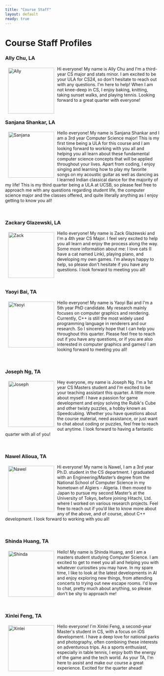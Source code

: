 ```yaml
---
title: "Course Staff"
layout: default
ready: true
---
```

# Course Staff Profiles<a name="staff"></a>

### Ally Chu, LA

<img src="../staff/CS24-W24-Ally-C.png" alt="Ally" width="150px" style="float: left; margin: 5px 10px 10px 10px;">

Hi everyone! My name is Ally Chu and I'm a third-year CS major and stats minor. I am excited to be your ULA for CS24, so don't hesitate to reach out with any questions. I'm here to help! When I am not knee-deep in CS, I enjoy baking, knitting, taking sunset walks, and playing tennis. Looking forward to a great quarter with everyone! 

<br>

### Sanjana Shankar, LA

<img src="../staff/CS24-W24-Sanjana-S.jpg" alt="Sanjana" width="150px" style="float: left; margin: 5px 10px 10px 10px;">

Hello everyone! My name is Sanjana Shankar and I am a 3rd year Computer Science major! This is my first time being a ULA for this course and I am looking forward to working with you all and helping you all learn about these fundamental computer science concepts that will be applied throughout your lives. Apart from coding, I enjoy singing and learning how to play my favorite songs on my acoustic guitar as well as dancing as I learned Indian classical dance for the majority of my life! This is my third quarter being a ULA at UCSB, so please feel free to approach me with any questions regarding student life, the computer science major and the classes offered, and quite literally anything as I enjoy getting to know you all! 

<br>

### Zackary Glazewski, LA

<img src="../staff/CS24-F23-Zackary-G.jpg" alt="Zack" width="150px" style="float: left; margin: 5px 10px 10px 10px;">

Hello everyone! My name is Zack Glazewski and I'm a 4th year CS Major. I feel very excited to help you all learn and enjoy the process along the way. Some more information about me: I love cats (I have a cat named Link), playing piano, and developing my own games. I'm always happy to help, so please don't hesitate if you have any questions. I look forward to meeting you all!

<br>

### Yaoyi Bai, TA

<img src="../staff/CS24-W24-Yaoyi-B.JPG" alt="Yaoyi" width="150px" style="float: left; margin: 5px 10px 10px 10px;">

Hello everyone! My name is Yaoyi Bai and I'm a 5th year PhD candidate. My research mainly focuses on computer graphics and rendering. Currently, C++ is still the most widely used programming language in renderers and our research. So I sincerely hope that I can help you throughout this quarter. Please feel free to reach out if you have any questions, or if you are also interested in computer graphics and games! I am looking forward to meeting you all!

<br>

### Joseph Ng, TA

<img src="../staff/CS24-W24-Joseph-Ng.jpg" alt="Joseph" width="150px" style="float: left; margin: 5px 10px 10px 10px;">

Hey everyone, my name is Joseph Ng. I'm a 1st year CS Masters student and I'm excited to be your teaching assistant this quarter. A little more about myself: I have a passion for game development and enjoy solving the Rubik's Cube and other twisty puzzles, a hobby known as Speedcubing. Whether you have questions about the course material, need assistance, or just want to chat about coding or puzzles, feel free to reach out anytime. I look forward to having a fantastic quarter with all of you!

<br>


### Nawel Alioua, TA

<img src="../staff/CS24-W24-Nawel-A.jpg" alt="Nawel" width="150px" style="float: left; margin: 5px 10px 10px 10px;">

Hi everyone! My name is Nawel, I am a 3rd year Ph.D. student in the CS department. I graduated with an Engineering/Master’s degree from the National School of Computer Science in my hometown of Algiers - Algeria. I then moved to Japan to pursue my second Master’s at the University of Tokyo, before joining Hitachi, Ltd. where I worked on various research projects. Feel free to reach out if you’d like to know more about any of the above, and of course, about C++ development. I look forward to working with you all!

<br>


### Shinda Huang, TA

<img src="../staff/CS24-W24-Shinda-H.JPG" alt="Shinda" width="150px" style="float: left; margin: 5px 10px 10px 10px;">

Hello! My name is Shinda Huang, and I am a masters student studying Computer Science. I am excited to get to meet you all and helping you with whatever curiosities you may have. In my spare time, I like to look at the latest developments in AI and enjoy exploring new things, from attending concerts to trying out new escape rooms. I'd love to chat, pretty much about anything, so please don't be shy to approach me!

<br>


### Xinlei Feng, TA

<img src="../staff/CS24-W24-Xinlei-F.jpg" alt="Xinlei" width="150px" style="float: left; margin: 5px 10px 10px 10px;">

Hello everyone! I'm Xinlei Feng, a second-year Master's student in CS, with a focus on iOS development. I have a deep love for national parks and photography, often combining these interests on adventurous trips. As a sports enthusiast, especially in table tennis, I enjoy both the energy of the game and the tech world. As your TA, I'm here to assist and make our course a great experience. Excited for the quarter ahead!

<br>



